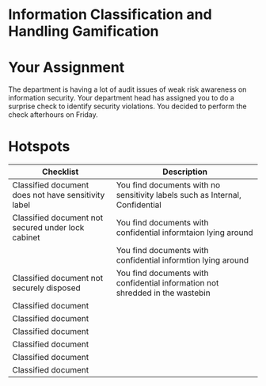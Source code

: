 
# Information Classification and Handling Gamification

# Your Assignment
The department is having a lot of audit issues of weak risk awareness on information security. Your department head has assigned you to do a surprise check to identify security violations. You decided to perform the check afterhours on Friday.


# Hotspots

| Checklist                                | Description                |
| ------------------------------------------ | ---------------------------------- |
| Classified document does not have sensitivity label | You find documents with no sensitivity labels such as Internal, Confidential  |
| Classified document not secured under lock cabinet | You find documents with confidential informtaion lying around |
|                                                    | You find documents with confidential informtion lying around |
| Classified document not securely disposed  | You find documents with confidential information not shredded in the wastebin|
| Classified document  | |
| Classified document  | |
| Classified document  | |
| Classified document  | |
| Classified document  | |
| Classified document  | |
